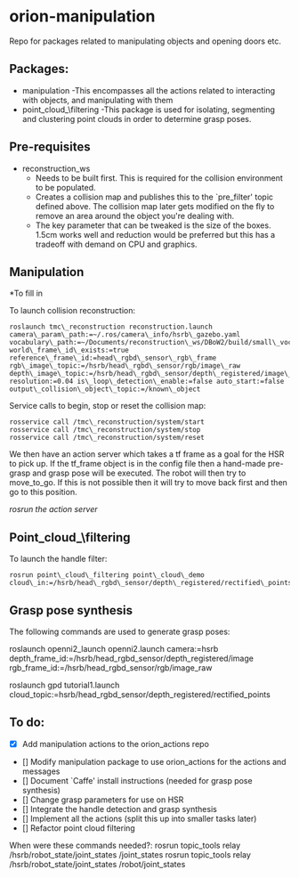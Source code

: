 # orion-manipulation
Repo for packages related to manipulating objects and opening doors etc.

## Packages:
* manipulation
	-This encompasses all the actions related to interacting with objects, and manipulating with them
* point\_cloud_\filtering
	-This package is used for isolating, segmenting and clustering point clouds in order to determine grasp poses.

## Pre-requisites
* reconstruction\_ws 
	- Needs to be built first. This is required for the collision environment to be populated.
	- Creates a collision map and publishes this to the `pre\_filter' topic defined above. The collision map later gets modified on the fly to remove an area around the object you're dealing with. 
	- The key parameter that can be tweaked is the size of the boxes. 1.5cm works well and reduction would be preferred but this has a tradeoff with demand on CPU and graphics.



## Manipulation
*To fill in

To launch collision reconstruction:
```
roslaunch tmc\_reconstruction reconstruction.launch camera\_param\_path:=~/.ros/camera\_info/hsrb\_gazebo.yaml vocabulary\_path:=~/Documents/reconstruction\_ws/DBoW2/build/small\_voc.yml.gz world\_frame\_id\_exists:=true reference\_frame\_id:=head\_rgbd\_sensor\_rgb\_frame rgb\_image\_topic:=/hsrb/head\_rgbd\_sensor/rgb/image\_raw depth\_image\_topic:=/hsrb/head\_rgbd\_sensor/depth\_registered/image\_raw resolution:=0.04 is\_loop\_detection\_enable:=false auto_start:=false output\_collision\_object\_topic:=/known\_object
```
Service calls to begin, stop or reset the collision map:
```
rosservice call /tmc\_reconstruction/system/start
rosservice call /tmc\_reconstruction/system/stop
rosservice call /tmc\_reconstruction/system/reset
```

We then have an action server which takes a tf frame as a goal for the HSR to pick up. If the tf\_frame object is in the config file then a hand-made pre-grasp and grasp pose will be executed. The robot will then try to move\_to\_go. If this is not possible then it will try to move back first and then go to this position.

*rosrun the action server*

## Point\_cloud_\filtering
To launch the handle filter:
```
rosrun point\_cloud\_filtering point\_cloud\_demo cloud\_in:=/hsrb/head\_rgbd\_sensor/depth\_registered/rectified\_points
```

## Grasp pose synthesis
The following commands are used to generate grasp poses:

roslaunch openni2\_launch openni2.launch camera:=hsrb depth\_frame\_id:=/hsrb/head\_rgbd\_sensor/depth\_registered/image rgb\_frame\_id:=/hsrb/head\_rgbd\_sensor/rgb/image\_raw

roslaunch gpd tutorial1.launch cloud\_topic:=hsrb/head\_rgbd\_sensor/depth\_registered/rectified\_points


## To do:
- [x] Add manipulation actions to the orion_actions repo
- [] Modify manipulation package to use orion_actions for the actions and messages 
- [] Document `Caffe' install instructions (needed for grasp pose synthesis)
- [] Change grasp parameters for use on HSR
- [] Integrate the handle detection and grasp synthesis
- [] Implement all the actions (split this up into smaller tasks later)
- [] Refactor point cloud filtering


When were these commands needed?:
rosrun topic\_tools relay /hsrb/robot\_state/joint\_states /joint\_states
rosrun topic\_tools relay /hsrb/robot\_state/joint\_states /robot/joint\_states



